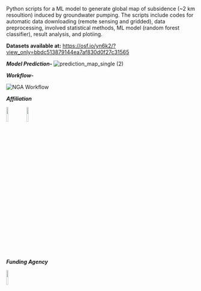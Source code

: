 Python scripts for a ML model to generate global map of subsidence (~2 km resoultion) induced by groundwater pumping. The scripts include codes for automatic data downloading (remote sensing and gridded), data preprocessing, involved statistical methods, ML model (random forest classifier), result analysis, and plotiing.

**Datasets available at:** https://osf.io/yn6k2/?view_only=bbdc513879144ea7af830d0f27c31565

_**Model Prediction-**_
![prediction_map_single (2)](https://user-images.githubusercontent.com/77580408/201692366-5145fbfa-b61c-4b34-9502-8365e9bd7657.jpg)




_**Workflow-**_

![NGA Workflow](https://user-images.githubusercontent.com/77580408/195906436-0249ad09-1c7e-4f0c-966d-5b2d5fbd87eb.png)


_**Affiliation**_

<img class=mobile-image src="https://user-images.githubusercontent.com/77580408/216176949-71a889cd-8926-4c19-8cd4-cece55303931.png" />
<img class=mobile-image src="https://user-images.githubusercontent.com/77580408/216177156-66d191fb-6c7a-4e84-ba1b-4291767864bb.png" />

<style>
  .img {
    display: inline-block;
  }
  img.mobile-image {
    width: 10%;
    display: inline-block;
  }
</style>

_**Funding Agency**_

<img src="https://user-images.githubusercontent.com/77580408/216178574-1ab9be62-a46c-4f8a-92b0-1250a440bffe.png" width="10%" height="10%" />
